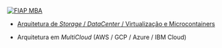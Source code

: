 [![FIAP MBA](https://raw.githubusercontent.com/josecastillolema/fiap/master/img/aso2.jpeg)](https://www.fiap.com.br/mba/mba-em-arquitetura-de-solucoes/)

 - [Arquitetura de *Storage* / *DataCenter* / Virtualização e Microcontainers](https://github.com/josecastillolema/fiap/tree/master/aso/microservices)

 - Arquitetura em *MultiCloud* (AWS / GCP / Azure / IBM Cloud)

